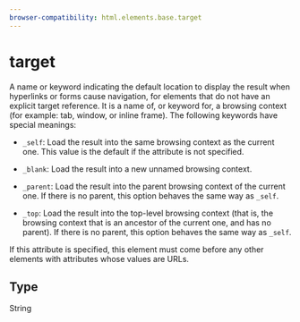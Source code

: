 ```yaml
---
browser-compatibility: html.elements.base.target
---
```


# target

A name or keyword indicating the default location to display the result when hyperlinks or forms cause navigation, for elements that do not have an explicit target reference. It is a name of, or keyword for, a browsing context (for example: tab, window, or inline frame). The following keywords have special meanings:

* `_self`: Load the result into the same browsing context as the current one. This value is the default if the attribute is not specified.

* `_blank`: Load the result into a new unnamed browsing context.

* `_parent`: Load the result into the parent browsing context of the current one. If there is no parent, this option behaves the same way as `_self`.

* `_top`: Load the result into the top-level browsing context (that is, the browsing context that is an ancestor of the current one, and has no parent). If there is no parent, this option behaves the same way as `_self`.

If this attribute is specified, this element must come before any other elements with attributes whose values are URLs.

## Type

String
